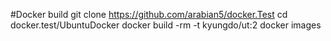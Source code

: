 #Docker build
git clone https://github.com/arabian5/docker.Test
cd docker.test/UbuntuDocker
docker build -rm -t kyungdo/ut:2
docker images

